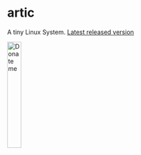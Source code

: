 # artic
A tiny Linux System. [Latest released version](https://github.com/zegute/artic/releases)

 <img src="http://photonj.photo.store.qq.com/psc?/V51UHQTp2fvdmm18WufY07ob521uUO8m/bqQfVz5yrrGYSXMvKr.cqYd5CxEGtig3B41Y5VM.QR91XaER*5cXVGK577kNIrLGOtKwEGzLOddT3AMGzFXbL*zbAWz2uAQssFtB1beoux8!/b&bo=sAQIB7AECAcWECA!&rf=mood_app)http://photonj.photo.store.qq.com/psc?/V51UHQTp2fvdmm18WufY07ob521uUO8m/bqQfVz5yrrGYSXMvKr.cqYd5CxEGtig3B41Y5VM.QR91XaER*5cXVGK577kNIrLGOtKwEGzLOddT3AMGzFXbL*zbAWz2uAQssFtB1beoux8!/b&bo=sAQIB7AECAcWECA!&rf=mood_app" width = "25%" height = "25%" alt="Donate me" align=center />
